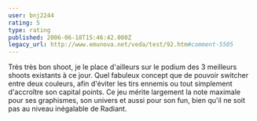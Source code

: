 ```yaml
---
user: bnj2244
rating: 5
type: rating
published: 2006-06-18T15:46:42.000Z
legacy_url: http://www.emunova.net/veda/test/92.htm#comment-5505
---
```

Très très bon shoot, je le place d'ailleurs sur le podium des 3 meilleurs shoots existants à ce jour. Quel fabuleux concept que de pouvoir switcher entre deux couleurs, afin d'éviter les tirs ennemis ou tout simplement d'accroître son capital points. Ce jeu mérite largement la note maximale pour ses graphismes, son univers et aussi pour son fun, bien qu'il ne soit pas au niveau inégalable de Radiant.
